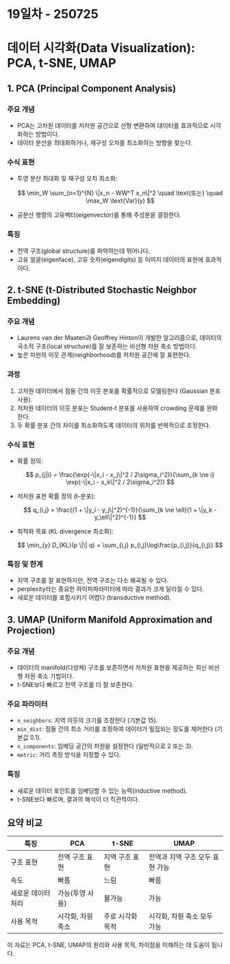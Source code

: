 # 19일차 - 250725

# 데이터 시각화(Data Visualization): PCA, t-SNE, UMAP

## 1. PCA (Principal Component Analysis)

### 주요 개념

* PCA는 고차원 데이터를 저차원 공간으로 선형 변환하여 데이터를 효과적으로 시각화하는 방법이다.
* 데이터 분산을 최대화하거나, 재구성 오차를 최소화하는 방향을 찾는다.

### 수식 표현

* 투영 분산 최대화 및 재구성 오차 최소화:

  $$
  \min_W \sum_{n=1}^{N} \|x_n - WW^T x_n\|^2 \quad \text{또는} \quad \max_W \text{Var}(y)
  $$
* 공분산 행렬의 고유벡터(eigenvector)를 통해 주성분을 결정한다.

### 특징

* 전역 구조(global structure)를 파악하는데 뛰어나다.
* 고유 얼굴(eigenface), 고유 숫자(eigendigits) 등 이미지 데이터의 표현에 효과적이다.

## 2. t-SNE (t-Distributed Stochastic Neighbor Embedding)

### 주요 개념

* Laurens van der Maaten과 Geoffrey Hinton이 개발한 알고리즘으로, 데이터의 국소적 구조(local structure)를 잘 보존하는 비선형 차원 축소 방법이다.
* 높은 차원의 이웃 관계(neighborhood)를 저차원 공간에 잘 표현한다.

### 과정

1. 고차원 데이터에서 점들 간의 이웃 분포를 확률적으로 모델링한다 (Gaussian 분포 사용).
2. 저차원 데이터의 이웃 분포는 Student-t 분포를 사용하여 crowding 문제를 완화한다.
3. 두 확률 분포 간의 차이를 최소화하도록 데이터의 위치를 반복적으로 조정한다.

### 수식 표현

* 확률 정의:

  $$
  p_{j|i} = \frac{\exp(-\|x_i - x_j\|^2 / 2\sigma_i^2)}{\sum_{k \ne i} \exp(-\|x_i - x_k\|^2 / 2\sigma_i^2)}
  $$
* 저차원 표현 확률 정의 (t-분포):

  $$
  q_{i,j} = \frac{(1 + \|y_i - y_j\|^2)^{-1}}{\sum_{k \ne \ell}(1 + \|y_k - y_\ell\|^2)^{-1}}
  $$
* 최적화 목표 (KL divergence 최소화):

  $$
  \min_{y} D_{KL}(p \|\| q) = \sum_{i,j} p_{i,j}\log\frac{p_{i,j}}{q_{i,j}}
  $$

### 특징 및 한계

* 지역 구조를 잘 표현하지만, 전역 구조는 다소 왜곡될 수 있다.
* perplexity라는 중요한 하이퍼파라미터에 따라 결과가 크게 달라질 수 있다.
* 새로운 데이터를 포함시키기 어렵다 (transductive method).

## 3. UMAP (Uniform Manifold Approximation and Projection)

### 주요 개념

* 데이터의 manifold(다양체) 구조를 보존하면서 저차원 표현을 제공하는 최신 비선형 차원 축소 기법이다.
* t-SNE보다 빠르고 전역 구조를 더 잘 보존한다.

### 주요 파라미터

* `n_neighbors`: 지역 이웃의 크기를 조정한다 (기본값 15).
* `min_dist`: 점들 간의 최소 거리를 조정하여 데이터가 밀집되는 정도를 제어한다 (기본값 0.1).
* `n_components`: 임베딩 공간의 차원을 설정한다 (일반적으로 2 또는 3).
* `metric`: 거리 측정 방식을 지정할 수 있다.

### 특징

* 새로운 데이터 포인트를 임베딩할 수 있는 능력(inductive method).
* t-SNE보다 빠르며, 결과의 해석이 더 직관적이다.

## 요약 비교

| 특징         | PCA        | t-SNE     | UMAP               |
| ---------- | ---------- | --------- | ------------------ |
| 구조 표현      | 전역 구조 표현   | 지역 구조 표현  | 전역과 지역 구조 모두 표현 가능 |
| 속도         | 빠름         | 느림        | 빠름                 |
| 새로운 데이터 처리 | 가능(투영 사용)  | 불가능       | 가능                 |
| 사용 목적      | 시각화, 차원 축소 | 주로 시각화 목적 | 시각화, 차원 축소 모두 가능   |

이 자료는 PCA, t-SNE, UMAP의 원리와 사용 목적, 차이점을 이해하는 데 도움이 됩니다.
